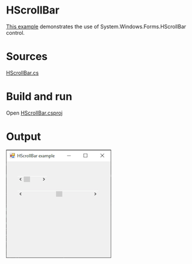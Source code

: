 # HScrollBar

[This example](.) demonstrates the use of System.Windows.Forms.HScrollBar control.

# Sources

[HScrollBar.cs](HScrollBar.cs)

# Build and run

Open [HScrollBar.csproj](HScrollBar.csproj)

# Output

![Screenshot](../../docs/Pictures/Forms/HScrollBar.png)

